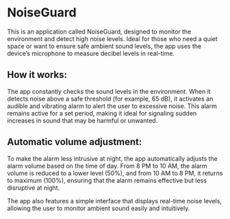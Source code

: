 # NoiseGuard

This is an application called NoiseGuard, designed to monitor the environment and detect high noise levels. Ideal for those who need a quiet space or want to ensure safe ambient sound levels, the app uses the device’s microphone to measure decibel levels in real-time.

## How it works: 
The app constantly checks the sound levels in the environment. When it detects noise above a safe threshold (for example, 65 dB), it activates an audible and vibrating alarm to alert the user to excessive noise. This alarm remains active for a set period, making it ideal for signaling sudden increases in sound that may be harmful or unwanted.

## Automatic volume adjustment: 
To make the alarm less intrusive at night, the app automatically adjusts the alarm volume based on the time of day. From 8 PM to 10 AM, the alarm volume is reduced to a lower level (50%), and from 10 AM to 8 PM, it returns to maximum (100%), ensuring that the alarm remains effective but less disruptive at night.

The app also features a simple interface that displays real-time noise levels, allowing the user to monitor ambient sound easily and intuitively.
